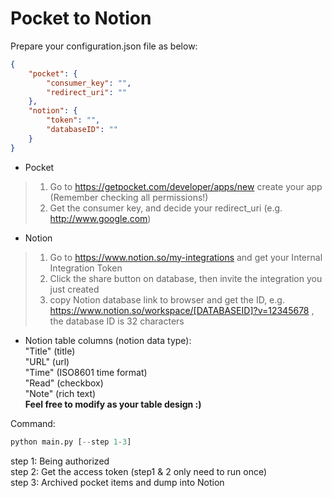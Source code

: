 # Pocket to Notion

Prepare your configuration.json file as below:
```json
{
    "pocket": {
        "consumer_key": "",
        "redirect_uri": ""
    },
    "notion": {
        "token": "",
        "databaseID": ""
    }
}
```
- Pocket
> 1. Go to https://getpocket.com/developer/apps/new create your app (Remember checking all permissions!)
> 2. Get the consumer key, and decide your redirect_uri (e.g. http://www.google.com)

- Notion
> 1. Go to https://www.notion.so/my-integrations and get your Internal Integration Token
> 2. Click the share button on database, then invite the integration you just created
> 3. copy Notion database link to browser and get the ID, e.g. https://www.notion.so/workspace/[DATABASEID]?v=12345678 , the database ID is 32 characters

* Notion table columns (notion data type):  
  "Title" (title)  
  "URL" (url)  
  "Time" (ISO8601 time format)  
  "Read" (checkbox)  
  "Note" (rich text)  
**Feel free to modify as your table design :)**

Command:
```python
python main.py [--step 1-3]
```
step 1: Being authorized  
step 2: Get the access token
(step1 & 2 only need to run once)  
step 3: Archived pocket items and dump into Notion